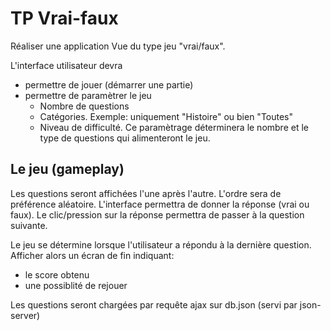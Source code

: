 # TP Vrai-faux

Réaliser une application Vue du type jeu "vrai/faux".

L'interface utilisateur devra
- permettre de jouer (démarrer une partie)
- permettre de paramètrer le jeu
    - Nombre de questions
    - Catégories. Exemple: uniquement "Histoire" ou bien "Toutes"
    - Niveau de difficulté.
Ce paramètrage déterminera le nombre et le type de questions qui alimenteront le jeu.

## Le jeu (gameplay)

Les questions seront affichées l'une après l'autre. 
L'ordre sera de préférence aléatoire.
L'interface permettra de donner la réponse (vrai ou faux).
Le clic/pression sur la réponse permettra de passer à la question suivante.

Le jeu se détermine lorsque l'utilisateur a répondu à la dernière question.
Afficher alors un écran de fin indiquant:
- le score obtenu
- une possiblité de rejouer

Les questions seront chargées par requête ajax sur db.json (servi par json-server)
